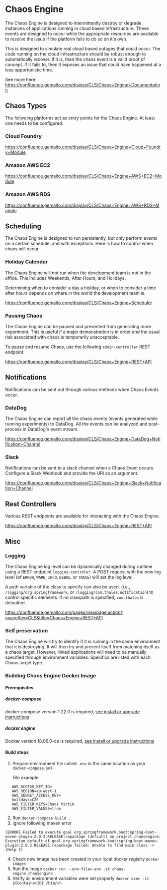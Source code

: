 # Chaos Engine

The Chaos Engine is designed to intermittently destroy or degrade instances of applications running in cloud based infrastructure. These events are designed to occur while the appropriate resources are available to resolve the issue if the platform fails to do so on it's own.

This is designed to simulate real cloud based outages that could occur. The code running on the cloud infrastructure should be robust enough to automatically recover. If it is, then the chaos event is a valid proof of concept. If it fails to, then it exposes an issue that could have happened at a less opportunistic time.

See more here: https://confluence.gemalto.com/display/CLS/Chaos+Engine+Documentation

## Chaos Types
The following platforms act as entry points for the Chaos Engine. At least one needs to be configured.

### Cloud Foundry

https://confluence.gemalto.com/display/CLS/Chaos+Engine+Cloud+Foundry+Module

### Amazon AWS EC2

https://confluence.gemalto.com/display/CLS/Chaos+Engine+AWS+EC2+Module

### Amazon AWS RDS

https://confluence.gemalto.com/display/CLS/Chaos+Engine+AWS+RDS+Module


## Scheduling

The Chaos Engine is designed to run persistently, but only perform events on a certain schedule, and with exceptions. Here is how to control when chaos will occur.

### Holiday Calendar

The Chaos Engine will not run when the development team is not in the office. This includes Weekends, After Hours, and Holidays.

Determining when to consider a day a holiday, or when to consider a time after hours depends on where in the world the development team is.

https://confluence.gemalto.com/display/CLS/Chaos+Engine+Scheduler

### Pausing Chaos

The Chaos Engine can be paused and prevented from generating more experiment. This is useful if a major demonstration is in order and the usual risk associated with chaos is temporarily unacceptable.

To pause and resume Chaos, use the following `admin-controller` REST endpoint.

https://confluence.gemalto.com/display/CLS/Chaos+Engine+REST+API



## Notifications

Notifications can be sent out through various methods when Chaos Events occur.

### DataDog

The Chaos Engine can report all the chaos events (events generated while running experiments) to DataDog. All the events can be analyzed and post-process in DataDog's event stream.

https://confluence.gemalto.com/display/CLS/Chaos+Engine+DataDog+Notification+Channel

### Slack

Notifications can be sent to a slack channel when a Chaos Event occurs. Configure a Slack Webhook and provide the URI as an argument.

https://confluence.gemalto.com/display/CLS/Chaos+Engine+Slack+Notification+Channel

## Rest Controllers

Various REST endpoints are available for interacting with the Chaos Engine.


https://confluence.gemalto.com/display/CLS/Chaos+Engine+REST+API



## Misc

### Logging
The Chaos Engine log level can be dynamically changed during runtime using a REST endpoint `logging-controler`. A POST request with the new log level (of `ERROR`, `WARN`, `INFO`, `DEBUG`, or `TRACE`) will set the log level.

A path variable of the class to specify can also be used. (i.e., `/logging/org.springframework`, or `/logging/com.thales.notification`) to control specific elements. If no classpath is specified, `com.thales` is defaulted.

https://confluence.gemalto.com/pages/viewpage.action?spaceKey=CLS&title=Chaos+Engine+REST+API

### Self preservation
The Chaos Engine will try to identify if it is running in the same environment that it is destroying. It will then try and prevent itself from matching itself as a chaos target. However, linked applications will need to be manually specified through environment variables. Specifics are listed with each Chaos target type.


### Building Chaos Engine Docker Image

#### Prerequisites

##### docker-compose 
docker-compose version 1.22.0 is required, [see install or upgrade instructions](https://docs.docker.com/compose/install/#install-compose)

##### docker engine
Docker version 18.06.0-ce is required, [see install or upgrade instructions](https://docs.docker.com/install/linux/docker-ce/ubuntu/#install-docker-ce-1)

#### Build steps
1. Prepare environment file called `.env` in the same location as your `docker-compose.yml`

    File example:
```
   AWS_ACCESS_KEY_ID=
   AWS_REGION=eu-west-1
   AWS_SECRET_ACCESS_KEY=
   holidays=CZE
   AWS_FILTER_KEYS=Chaos Victim
   AWS_FILTER_VALUES=true
```
2. Run `docker-compose build .`
3. Ignore following maven error
```
[ERROR] Failed to execute goal org.springframework.boot:spring-boot-maven-plugin:2.0.2.RELEASE:repackage (default) on project chaosengine: Execution default of goal org.springframework.boot:spring-boot-maven-plugin:2.0.2.RELEASE:repackage failed: Unable to find main class -> [Help 1]
```
4. Check new image has been created in your local docker registry `docker images`
5. Run the image `docker run --env-file=.env -it chaos-engine_chaosengine`
6. Verify all environment variables were set properly `docker exec -it ${ContainerID} /bin/sh`